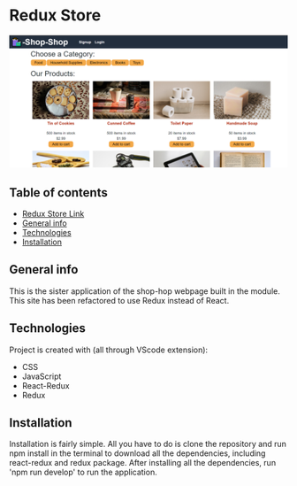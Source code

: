 # Redux Store

![Redux Store](./client/public/images/reduxstore-sc.png)
## Table of contents
* [Redux Store Link](https://chiarans.github.io/redux-store/)
* [General info](#general-info)
* [Technologies](#technologies)
* [Installation](#installation)


## General info
This is the sister application of the shop-hop webpage built in the module. This site has been refactored to use Redux instead of React.

## Technologies
Project is created with (all through VScode extension):
* CSS
* JavaScript
* React-Redux
* Redux
	
## Installation

Installation is fairly simple. All you have to do is clone the repository and run npm install in the terminal to download all the dependencies, including react-redux and redux package. After installing all the dependencies, run 'npm run develop' to run the application.

